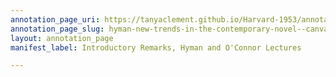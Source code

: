 ```yaml
---
annotation_page_uri: https://tanyaclement.github.io/Harvard-1953/annotations/hyman-new-trends-in-the-contemporary-novel--canvas-1-carver-collins.json
annotation_page_slug: hyman-new-trends-in-the-contemporary-novel--canvas-1-carver-collins
layout: annotation_page
manifest_label: Introductory Remarks, Hyman and O'Connor Lectures

---
```

